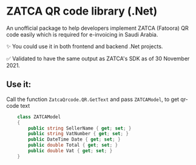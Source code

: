 # ZATCA QR code library (.Net)

An unofficial package to help developers implement ZATCA (Fatoora) QR code easily which is required for e-invoicing in Saudi Arabia.

✨ You could use it in both frontend and backend .Net projects.

✅ Validated to have the same output as ZATCA's SDK as of 30 November 2021.


## Use it:
Call the function `ZatcaQrcode.QR.GetText` and pass `ZATCAModel`, to get qr-code text
```c#
    class ZATCAModel
    {
        public string SellerName { get; set; }
        public string VatNumber { get; set; }
        public DateTime Date { get; set; }
        public double Total { get; set; }
        public double Vat { get; set; }
    }
```
